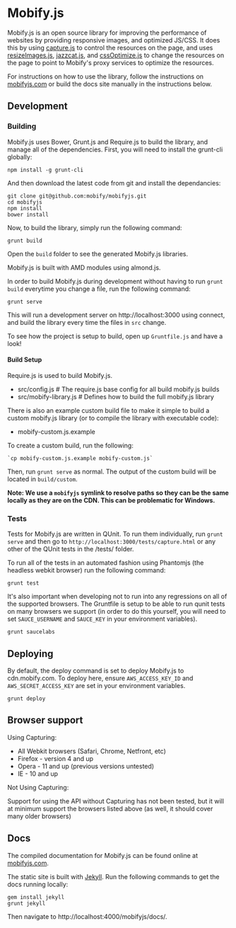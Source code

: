 # Mobify.js

Mobify.js is an open source library for improving the performance of websites
by providing responsive images, and optimized JS/CSS. It does this by
using [capture.js](https://github.com/mobify/capturejs) to control the resources
on the page, and uses [resizeImages.js](https://github.com/mobify/imageresize-client),
[jazzcat.js](https://github.com/mobify/jazzcat-client), and
[cssOptimize.js](https://github.com/mobify/css-optimize) to change the resources on the
page to point to Mobify's proxy services to optimize the resources.

For instructions on how to use the library, follow the instructions on [mobifyjs.com](http://www.mobifyjs.com/)
or build the docs site manually in the instructions below.

## Development

### Building

Mobify.js uses Bower, Grunt.js and Require.js to build the library, and manage all of the dependencies. First, you will need to install the grunt-cli globally:

    npm install -g grunt-cli

And then download the latest code from git and install the dependancies:

    git clone git@github.com:mobify/mobifyjs.git
    cd mobifyjs
    npm install
    bower install

Now, to build the library, simply run the following command:

    grunt build

Open the `build` folder to see the generated Mobify.js libraries.

Mobify.js is built with AMD modules using almond.js.

In order to build Mobify.js during development without having to run
`grunt build` everytime you change a file, run the following command:
    
    grunt serve

This will run a development server on http://localhost:3000 using connect,
and build the library every time the files in `src` change.

To see how the project is setup to build, open up `Gruntfile.js` and have a look!

#### Build Setup

Require.js is used to build Mobify.js. 

 - src/config.js # The require.js base config for all build mobify.js builds
 - src/mobify-library.js # Defines how to build the full mobify.js library

There is also an example custom build file to make it simple to build a custom
mobify.js library (or to compile the library with executable code):

 - mobify-custom.js.example

To create a custom build, run the following:

    `cp mobify-custom.js.example mobify-custom.js`

Then, run `grunt serve` as normal. The output of the custom build will be
located in `build/custom`.

**Note: We use a `mobifyjs` symlink to resolve paths so they can be the same
locally as they are on the CDN. This can be problematic for Windows.**

### Tests

Tests for Mobify.js are written in QUnit. To run them individually, run
`grunt serve` and then go to `http://localhost:3000/tests/capture.html`
or any other of the QUnit tests in the /tests/ folder.

To run all of the tests in an automated fashion using Phantomjs
(the headless webkit browser) run the following command:

    grunt test

It's also important when developing not to run into any regressions on all of the
supported browsers. The Gruntfile is setup to be able to run qunit tests
on many browsers we support (in order to do this yourself, you will need to set
`SAUCE_USERNAME` and `SAUCE_KEY` in your environment variables).

    grunt saucelabs

## Deploying

By default, the deploy command is set to deploy Mobify.js to cdn.mobify.com. To deploy
here, ensure `AWS_ACCESS_KEY_ID` and `AWS_SECRET_ACCESS_KEY` are set in your
environment variables.

    grunt deploy

## Browser support

Using Capturing:

 - All Webkit browsers (Safari, Chrome, Netfront, etc)
 - Firefox - version 4 and up
 - Opera - 11 and up (previous versions untested)
 - IE - 10 and up

Not Using Capturing:

Support for using the API without Capturing has not been tested, but it will
at minimum support the browsers listed above (as well, it should cover many 
older browsers)

##  Docs

The compiled documentation for Mobify.js can be found online at [mobifyjs.com](http://www.mobifyjs.com/).

The static site is built with [Jekyll](http://jekyllrb.com/). Run the following commands to get the docs running locally:

    gem install jekyll
    grunt jekyll

Then navigate to http://localhost:4000/mobifyjs/docs/.

